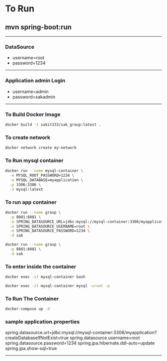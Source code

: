 # To Run 
## mvn spring-boot:run
---
### DataSource
- username=root
- password=1234
---
### Application admin Login
- username=admin
- password=sakadmin
---
### To Build Docker Image
```bash
docker build -t sakit333/sak_group:latest .
```
### To create network
```bash
docker network create my-network
```
 
### To Run mysql container
```bash
docker run --name mysql-container \
  -e MYSQL_ROOT_PASSWORD=1234 \
  -e MYSQL_DATABASE=myapplication \
  -p 3306:3306 \
  -d mysql:latest
```

### To run app container
```bash
docker run --name group \
  -p 8081:8081 \
  -e SPRING_DATASOURCE_URL=jdbc:mysql://mysql-container:3306/myapplication?createDatabaseIfNotExist=true \
  -e SPRING_DATASOURCE_USERNAME=root \
  -e SPRING_DATASOURCE_PASSWORD=1234 \
  -d sak
```

```bash
docker run --name group \
  -p 8081:8081 \
  -d sak
```

### To enter inside the container
```bash
docker exec -it mysql-container bash
```
```bash
docker exec -it mysql-container mysql -uroot -p
```

### To Run The Container
```bash
docker-compose up -d
```

### sample application.properties
spring.datasource.url=jdbc:mysql://mysql-container:3306/myapplication?createDatabaseIfNotExist=true
spring.datasource.username=root
spring.datasource.password=1234
spring.jpa.hibernate.ddl-auto=update
spring.jpa.show-sql=true

---
